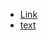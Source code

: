 - [Link](https://github.dev/amannn/next-intl/blob/main/examples/example-app-router/src/components/LocaleSwitcher.tsx)
- [text](https://next-intl-docs.vercel.app/docs/environments/server-client-components)
